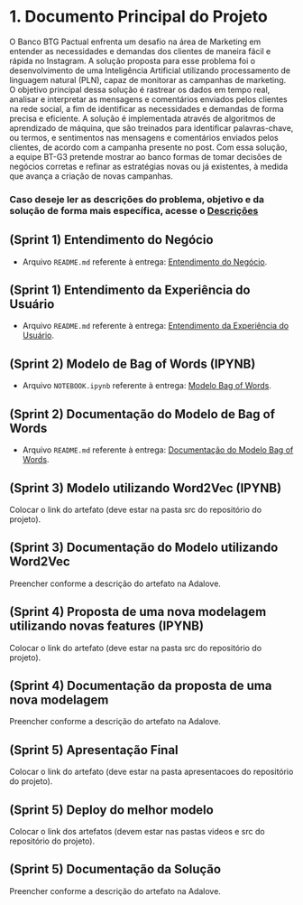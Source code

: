 # 1. Documento Principal do Projeto

O Banco BTG Pactual enfrenta um desafio na área de Marketing em entender as necessidades e demandas dos clientes de maneira fácil e rápida no Instagram. A solução proposta para esse problema foi o desenvolvimento de uma Inteligência Artificial utilizando processamento de linguagem natural (PLN), capaz de monitorar as campanhas de marketing. O objetivo principal dessa solução é rastrear os dados em tempo real, analisar e interpretar as mensagens e comentários enviados pelos clientes na rede social, a fim de identificar as necessidades e demandas de forma precisa e eficiente. A solução é implementada através de algoritmos de aprendizado de máquina, que são treinados para identificar palavras-chave, ou termos, e sentimentos nas mensagens e comentários enviados pelos clientes, de acordo com a campanha presente no post. Com essa solução, a equipe BT-G3 pretende mostrar ao banco formas de tomar decisões de negócios corretas e refinar as estratégias novas ou já existentes, à medida que avança a criação de novas campanhas.

### Caso deseje ler as descrições do problema, objetivo e da solução de forma mais específica, acesse o [Descrições](https://github.com/2023M6T4-Inteli/Projeto3/blob/main/docs/outros/descricao.md)

## (Sprint 1) Entendimento do Negócio

- Arquivo `README.md` referente à entrega: [Entendimento do Negócio](https://github.com/2023M6T4-Inteli/Projeto3/blob/main/docs/outros/entendimento_negocio.md).

## (Sprint 1) Entendimento da Experiência do Usuário

- Arquivo `README.md` referente à entrega: [Entendimento da Experiência do Usuário](https://github.com/2023M6T4-Inteli/Projeto3/blob/main/docs/outros/entendimento_ux.md).

## (Sprint 2) Modelo de Bag of Words (IPYNB)

- Arquivo `NOTEBOOK.ipynb` referente à entrega: [Modelo Bag of Words](https://github.com/2023M6T4-Inteli/Projeto3/blob/main/src/Notebook/BT_G3_Projeto_Modulo6_V01.ipynb).

## (Sprint 2) Documentação do Modelo de Bag of Words

- Arquivo `README.md` referente à entrega: [Documentação do Modelo Bag of Words](https://github.com/2023M6T4-Inteli/Projeto3/blob/main/docs/outros/bag_of_words.md).

## (Sprint 3) Modelo utilizando Word2Vec (IPYNB)

Colocar o link do artefato (deve estar na pasta src do repositório do projeto).

## (Sprint 3) Documentação do Modelo utilizando Word2Vec

Preencher conforme a descrição do artefato na Adalove.

## (Sprint 4) Proposta de uma nova modelagem utilizando novas features (IPYNB)

Colocar o link do artefato (deve estar na pasta src do repositório do projeto).

## (Sprint 4) Documentação da proposta de uma nova modelagem

Preencher conforme a descrição do artefato na Adalove.

## (Sprint 5) Apresentação Final

Colocar o link do artefato (deve estar na pasta apresentacoes do repositório do projeto).

## (Sprint 5) Deploy do melhor modelo

Colocar o link dos artefatos (devem estar nas pastas videos e src do repositório do projeto).

## (Sprint 5) Documentação da Solução

Preencher conforme a descrição do artefato na Adalove.
